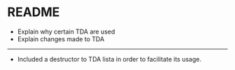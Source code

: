 # README
* Explain why certain TDA are used
* Explain changes made to TDA

---

* Included a destructor to TDA lista in order to facilitate its usage.
